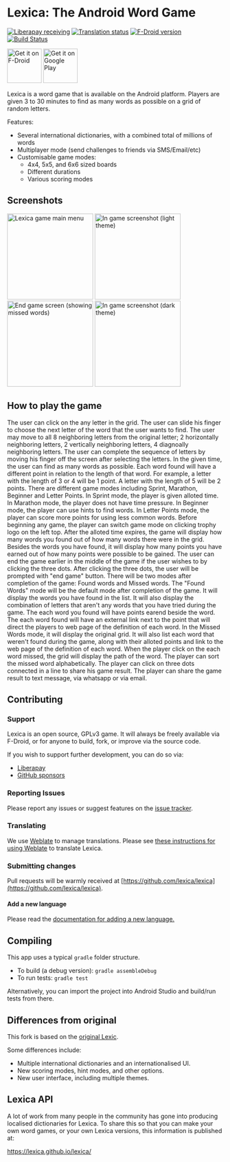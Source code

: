 # Lexica: The Android Word Game

[![Liberapay receiving](https://img.shields.io/liberapay/receives/Lexica)](https://liberapay.com/Lexica/donate)
[![Translation status](https://hosted.weblate.org/widgets/lexica/-/svg-badge.svg)](https://hosted.weblate.org/engage/lexica/)
[![F-Droid version](https://img.shields.io/f-droid/v/com.serwylo.lexica)](https://f-droid.org/packages/com.serwylo.lexica/)
[![Build Status](https://img.shields.io/github/workflow/status/lexica/lexica/Android%20CI)](https://github.com/lexica/lexica/actions/workflows/android.yml?query=branch%3Amaster)

[<img src="https://f-droid.org/badge/get-it-on.png" alt="Get it on F-Droid" height="80px">](https://f-droid.org/app/com.serwylo.lexica) [<img alt='Get it on Google Play' src='https://play.google.com/intl/en_us/badges/images/generic/en_badge_web_generic.png' height='80px'/>](https://play.google.com/store/apps/details?id=com.serwylo.lexica)

Lexica is a word game that is available on the Android platform. Players are 
given 3 to 30 minutes to find as many words as possible on a grid of random letters.

Features:
 * Several international dictionaries, with a combined total of millions of words
 * Multiplayer mode (send challenges to friends via SMS/Email/etc)
 * Customisable game modes:
   * 4x4, 5x5, and 6x6 sized boards
   * Different durations
   * Various scoring modes

## Screenshots

<img src="./fastlane/metadata/android/en-US/images/phoneScreenshots/01_main_menu_light.png" alt="Lexica game main menu" width="200"> <img src="./fastlane/metadata/android/en-US/images/phoneScreenshots/02_game_light.png" alt="In game screenshot (light theme)" width="200"> <img src="./fastlane/metadata/android/en-US/images/phoneScreenshots/03_missed_words_light.png" alt="End game screen (showing missed words)" width="200"> <img src="./fastlane/metadata/android/en-US/images/phoneScreenshots/06_game_dark.png" alt="In game screenshot (dark theme)" width="200">

## How to play the game

The user can click on the any letter in the grid.
The user can slide his finger to choose the next letter of the word that the user wants to find.
The user may move to all 8 neighboring letters from the original letter; 2 horizontally neighboring letters, 2 vertically neighboring letters, 4 diagnoally neighboring letters.
The user can complete the sequence of letters by moving his finger off the screen after selecting the letters.
In the given time, the user can find as many words as possible. 
Each word found will have a different point in relation to the length of that word.
For example, a letter with the length of 3 or 4 will be 1 point. A letter with the length of 5 will be 2 points.
There are different game modes including Sprint, Marathon, Beginner and Letter Points.
In Sprint mode, the player is given alloted time.
In Marathon mode, the player does not have time pressure.
In Beginner mode, the player can use hints to find words.
In Letter Points mode, the player can score more points for using less common words.
Before beginning any game, the player can switch game mode on clicking trophy logo on the left top.
After the alloted time expires, the game will display how many words you found out of how many words there were in the grid.
Besides the words you have found, it will display how many points you have earned out of how many points were possible to be gained.
The user can end the game earlier in the middle of the game if the user wishes to by clicking the three dots. After clicking the three dots, the user will be prompted with "end game" button. 
There will be two modes after completion of the game: Found words and Missed words.
The "Found Words" mode will be the default mode after completion of the game.
It will display the words you have found in the list.
It will also display the combination of letters that aren't any words that you have tried during the game.
The each word you found will have points earend beside the word.
The each word found will have an external link next to the point that will direct the players to web page of the definition of each word.
In the Missed Words mode, it will display the original grid.
It will also list each word that weren't found during the game, along with their alloted points and link to the web page of the definition of each word.
When the player click on the each word missed, the grid will display the path of the word.
The player can sort the missed word alphabetically.
The player can click on three dots connected in a line to share his game result.
The player can share the game result to text message, via whatsapp or via email.

## Contributing

### Support

Lexica is an open source, GPLv3 game. It will always be freely available via F-Droid, or for anyone to build, fork, or improve via the source code.

If you wish to support further development, you can do so via:

* [Liberapay](https://liberapay.com/Lexica/donate)
* [GitHub sponsors](https://github.com/sponsors/pserwylo)

### Reporting Issues

Please report any issues or suggest features on the [issue tracker](https://github.com/lexica/lexica/issues).

### Translating

We use [Weblate](https://hosted.weblate.org/engage/lexica/) to manage translations. Please see [these instructions for using Weblate](https://hosted.weblate.org/engage/lexica/) to translate Lexica.

### Submitting changes

Pull requests will be warmly received at [https://github.com/lexica/lexica](https://github.com/lexica/lexica).

#### Add a new language

Please read the [documentation for adding a new language.](./assets/dictionaries/README.md)

## Compiling

This app uses a typical `gradle` folder structure.

 * To build (a debug version): `gradle assembleDebug`
 * To run tests: `gradle test`

Alternatively, you can import the project into Android Studio and build/run tests from there.

## Differences from original

This fork is based on the [original Lexic](http://code.google.com/p/lexic).

Some differences include:
 * Multiple international dictionaries and an internationalised UI.
 * New scoring modes, hint modes, and other options.
 * New user interface, including multiple themes.

## Lexica API

A lot of work from many people in the community has gone into producing localised dictionaries
for Lexica. To share this so that you can make your own word games, or your own Lexica versions,
this information is published at:

https://lexica.github.io/lexica/
